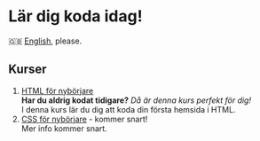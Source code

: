 # Lär dig koda idag!

🇬🇧 [English](README-en_GB.md), please.

## Kurser

1. [HTML för nybörjare](/html-for-nyborjare/README.md)  
   **Har du aldrig kodat tidigare?** _Då är denna kurs perfekt för dig!_  
   I denna kurs lär du dig att koda din första hemsida i HTML.
2. [CSS för nybörjare](README.md) - kommer snart!  
   Mer info kommer snart.
